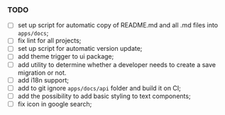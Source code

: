 ### TODO

- [ ] set up script for automatic copy of README.md and all .md files into `apps/docs`;
- [ ] fix lint for all projects;
- [ ] set up script for automatic version update;
- [ ] add theme trigger to ui package;
- [ ] add utility to determine whether a developer needs to create a save migration or not.
- [ ] add i18n support;
- [ ] add to git ignore `apps/docs/api` folder and build it on CI;
- [ ] add the possibility to add basic styling to text components;
- [ ] fix icon in google search;
